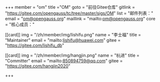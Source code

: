 +++
member = "om"
title ="OM"
goto = "前往Gitee仓库"
gitlink = "https://gitee.com/opengauss/tc/tree/master/sigs/OM"
list = "邮件列表："
email = "om@opengauss.org"
maillink = "mailto:om@opengauss.org"
core = "核心成员："


[[card]]
img = "/zh/member/img/lishifu.png"
name = "李士福"
title = "Maintainer"
email = "mailto:lishifu@huawei.com"
gitee = "https://gitee.com/lishifu_db"

[[card]]
img = "/zh/member/img/hangjin.png"
name = "杭进"
title = "Committer"
email = "mailto:850894759@qq.com"
gitee = "https://gitee.com/hangjin2020"

+++